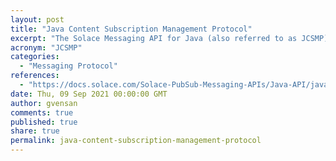 ```yaml
---
layout: post
title: "Java Content Subscription Management Protocol"
excerpt: "The Solace Messaging API for Java (also referred to as JCSMP) is a 100% pure Java implementation that provides an object-oriented API for delivering high message throughput"
acronym: "JCSMP"
categories:
  - "Messaging Protocol"
references:
  - "https://docs.solace.com/Solace-PubSub-Messaging-APIs/Java-API/java-api-home.htm"
date: Thu, 09 Sep 2021 00:00:00 GMT
author: gvensan
comments: true
published: true
share: true
permalink: java-content-subscription-management-protocol
---
```

